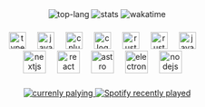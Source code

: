 
<div align="center">
  <img src ="https://github-readme-stats.vercel.app/api/top-langs/?username=cypressen&langs_count=4&hide=html,mdx,lua,css,scss&layout=donut&theme=midnight-purple&hide_border=true&hide_title=true&size_weight=0.4&count_weight=0.6&exclude_repo=cs61b" alt="top-lang" />
  <img src="https://github-readme-stats.vercel.app/api?username=cypressen&theme=midnight-purple&show_icons=false&hide_title=true&card_width=300&include_all_commits=true&show=reviews&hide_border=true" alt="stats"/>
  <a herf="https://github.com/anuraghazra/github-readme-stats" >
    <img src="https://github-readme-stats.vercel.app/api/wakatime?username=@cypressen&hide_title=false&theme=midnight-purple&hide_border=true" alt="wakatime" />
  </a>
</div>


###

<div align="center">
  <div>
  <img src="https://skillicons.dev/icons?i=ts" height="30" alt="typescript logo"  />
  <img width="12" />
  <img src="https://skillicons.dev/icons?i=js" height="30" alt="javascript logo"  />
  <img width="12" />
  <img src="https://skillicons.dev/icons?i=cpp" height="30" alt="cplusplus logo"  />
  <img width="12" />
  <img src="https://skillicons.dev/icons?i=c" height="30" alt="c logo"  />
  <img width="12" />
  <img src="https://skillicons.dev/icons?i=rust" height="30" alt="rust logo"  />
  <img width="12" />
  <img src="https://skillicons.dev/icons?i=python" height="30" alt="rust logo"  />
  <img width="12" />
  <img src="https://skillicons.dev/icons?i=java" height="30" alt="java logo"  />
  <img width="12" />
  </div>
  <div>
  <img src="https://img.shields.io/badge/Next.js-000000?logo=nextdotjs&logoColor=white&style=for-the-badge" height="40" alt="nextjs logo"  />
  <img width="12" />
  <img src="https://img.shields.io/badge/React-61DAFB?logo=react&logoColor=black&style=for-the-badge" height="40" alt="react logo"  />
  <img width="12" />
  <img src="https://img.shields.io/badge/Astro-FF5D01?logo=astro&logoColor=black&style=for-the-badge" height="40" alt="astro logo"  />
  <img width="12" />
  <img src="https://img.shields.io/badge/Electron-47848F?logo=electron&logoColor=white&style=for-the-badge" height="40" alt="electron logo"  />
  <img width="12" />
  <img src="https://img.shields.io/badge/Node.js-339933?logo=nodedotjs&logoColor=white&style=for-the-badge" height="40" alt="nodejs logo"  />
  <img width="12" />
  </div>
<!--   <img src="https://img.shields.io/badge/Tauri-FFC131?logo=tauri&logoColor=black&style=for-the-badge" height="40" alt="tauri logo"  /> -->


</div>



###

<div align="center">
  <a href="https://open.spotify.com/user/31lomalhhyutguwjxuabz7bwemjy">
    <img src="https://spotify-github-profile.kittinanx.com/api/view.svg?uid=31lomalhhyutguwjxuabz7bwemjy&cover_image=true&theme=default&show_offline=true&background_color=000000&interchange=true&bar_color=0043a7&bar_color_cover=true" alt="currenly palying"/>
    <img src="https://spotify-recently-played-readme.vercel.app/api?user=31lomalhhyutguwjxuabz7bwemjy&count=5&unique=true" alt="Spotify recently played"  />
  </a>
</div>

###



